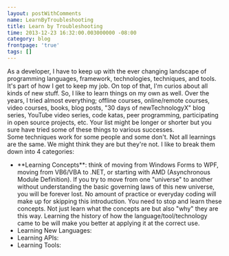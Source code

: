 ```yaml
---
layout: postWithComments
name: LearnByTroubleshooting
title: Learn by Troubleshooting
time: 2013-12-23 16:32:00.003000000 -08:00
category: blog
frontpage: 'true'
tags: []
---
```

 <div lang="zxx" style="margin-bottom: 0cm;">As a developer, I have to keep up with the ever changing landscape of programming languages, framework, technologies, techniques, and tools. It's part of how I get to keep my job. On top of that, I'm curios about all kinds of new stuff. So, I like to learn things on my own as well. Over the years, I tried almost everything; offline courses, online/remote courses, video courses, books, blog posts, "30 days of newTechnologyX" blog series, YouTube video series, code katas, peer programming, participating in open source projects, etc. Your list might be longer or shorter but you sure have tried some of these things to various successes.&nbsp;</div><div lang="zxx" style="margin-bottom: 0cm;">
</div><div lang="zxx" style="margin-bottom: 0cm;">Some techniques work for some people and some don't. Not all learnings are the same. We might think they are but they're not. I like to break them down into 4 categories:</div>

*   <div lang="zxx" style="margin-bottom: 0cm;">**Learning Concepts**:  think of moving from Windows Forms to WPF, moving from VB6/VBA to  .NET, or starting with AMD (Asynchronous Module Definition). If you  try to move from one "universe" to another without  understanding the basic governing laws of this new universe, you  will be forever lost. No amount of practice or everyday coding will  make up for skipping this introduction. You need to stop and learn  these concepts. Not just learn what the concepts are but also "why"  they are this way. Learning the history of how the  language/tool/technology came to be will make you better at applying  it at the correct use.</div>
*   <div lang="zxx" style="margin-bottom: 0cm;">Learning New Languages:   </div>
*   <div lang="zxx" style="margin-bottom: 0cm;">Learning APIs:</div>
*   <div lang="zxx" style="margin-bottom: 0cm;">Learning Tools:</div>
